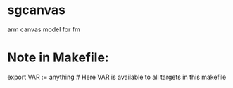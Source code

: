 # sgcanvas
arm canvas model for fm
# Note in Makefile:
export VAR := anything    # Here VAR is available to all targets in this makefile
